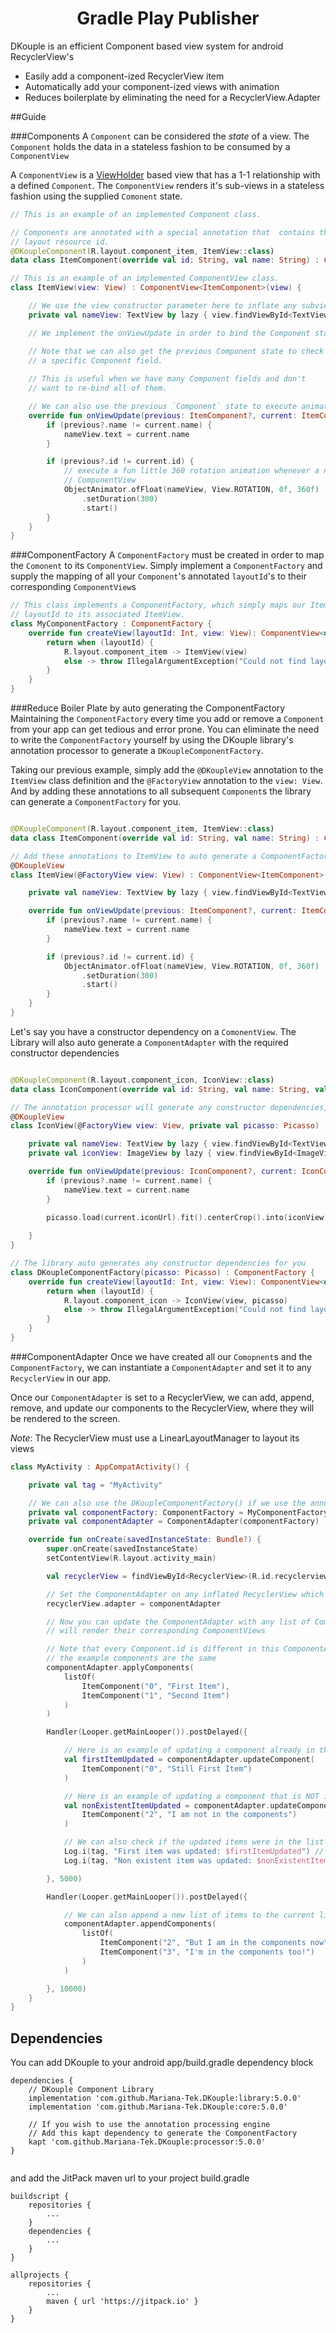 <h1 align="center">
    Gradle Play Publisher
</h1>

DKouple is an efficient Component based view system for android RecyclerView's 
* Easily add a component-ized RecyclerView item
* Automatically add your component-ized views with animation
* Reduces boilerplate by eliminating the need for a RecyclerView.Adapter

##Guide

###Components
A `Component` can be considered the _state_ of a view. The `Component` holds the data in a stateless
fashion to be consumed by a `ComponentView`

A `ComponentView` is a [ViewHolder](https://developer.android.com/reference/androidx/recyclerview/widget/RecyclerView.ViewHolder?authuser=1)
based view that has a 1-1 relationship with a defined `Component`. The `ComponentView` 
renders it's sub-views in a stateless fashion using the supplied `Comonent` state.

```kt
// This is an example of an implemented Component class.

// Components are annotated with a special annotation that  contains the associated ComponentView's
// layout resource id. 
@DKoupleComponent(R.layout.component_item, ItemView::class)
data class ItemComponent(override val id: String, val name: String) : Component

// This is an example of an implemented ComponentView class.
class ItemView(view: View) : ComponentView<ItemComponent>(view) {

    // We use the view constructor parameter here to inflate any subviews
    private val nameView: TextView by lazy { view.findViewById<TextView>(R.id.item_component_name) }

    // We implement the onViewUpdate in order to bind the Component state to the ComponentView

    // Note that we can also get the previous Component state to check if we need to re-bind
    // a specific Component field.
 
    // This is useful when we have many Component fields and don't
    // want to re-bind all of them.

    // We can also use the previous `Component` state to execute animations
    override fun onViewUpdate(previous: ItemComponent?, current: ItemComponent) {
        if (previous?.name != current.name) {
            nameView.text = current.name
        }

        if (previous?.id != current.id) {
            // execute a fun little 360 rotation animation whenever a new component is bound to this
            // ComponentView
            ObjectAnimator.ofFloat(nameView, View.ROTATION, 0f, 360f)
                .setDuration(300)
                .start()
        }
    }
}
```

###ComponentFactory
A `ComponentFactory` must be created in order to map the `Comonent` to its `ComponentView`.
Simply implement a `ComponentFactory` and supply the mapping of all your `Component`'s annotated
`layoutId`'s to their corresponding `ComponentView`s

```kt
// This class implements a ComponentFactory, which simply maps our ItemComponent's annotated
// layoutId to its associated ItemView.
class MyComponentFactory : ComponentFactory {
    override fun createView(layoutId: Int, view: View): ComponentView<out Component> {
        return when (layoutId) {
            R.layout.component_item -> ItemView(view)
            else -> throw IllegalArgumentException("Could not find layout resource with id: $layoutId")
        }
    }
}
```

###Reduce Boiler Plate by auto generating the ComponentFactory
Maintaining the `ComponentFactory` every time you add or remove a `Component` from your app can
get tedious and error prone. You can eliminate the need to write the `ComponentFactory` yourself by
using the DKouple library's annotation processor to generate a `DKoupleComponentFactory`.

Taking our previous example, simply add the `@DKoupleView` annotation to the `ItemView` class
definition and the `@FactoryView` annotation to the `view: View`. And by adding these annotations
to all subsequent `Component`s the library can generate a `ComponentFactory` for you.
```kt

@DKoupleComponent(R.layout.component_item, ItemView::class)
data class ItemComponent(override val id: String, val name: String) : Component

// Add these annotations to ItemView to auto generate a ComponentFactory
@DKoupleView
class ItemView(@FactoryView view: View) : ComponentView<ItemComponent>(view) {

    private val nameView: TextView by lazy { view.findViewById<TextView>(R.id.item_component_name) }

    override fun onViewUpdate(previous: ItemComponent?, current: ItemComponent) {
        if (previous?.name != current.name) {
            nameView.text = current.name
        }

        if (previous?.id != current.id) {
            ObjectAnimator.ofFloat(nameView, View.ROTATION, 0f, 360f)
                .setDuration(300)
                .start()
        }
    }
}
```

Let's say you have a constructor dependency on a `ComonentView`. The Library will also auto generate
a `ComponentAdapter` with the required constructor dependencies
```kt

@DKoupleComponent(R.layout.component_icon, IconView::class)
data class IconComponent(override val id: String, val name: String, val iconUrl: String) : Component

// The annotation processor will generate any constructor dependencies, also.
@DKoupleView
class IconView(@FactoryView view: View, private val picasso: Picasso) : ComponentView<IconComponent>(view) {

    private val nameView: TextView by lazy { view.findViewById<TextView>(R.id.component_icon_name) }
    private val iconView: ImageView by lazy { view.findViewById<ImageView>(R.id.component_icon_view) }

    override fun onViewUpdate(previous: IconComponent?, current: IconComponent) {
        if (previous?.name != current.name) {
            nameView.text = current.name
        }

        picasso.load(current.iconUrl).fit().centerCrop().into(iconView)
        
    }
}

// The library auto generates any constructor dependencies for you
class DKoupleComponentFactory(picasso: Picasso) : ComponentFactory {
    override fun createView(layoutId: Int, view: View): ComponentView<out Component> {
        return when (layoutId) {
            R.layout.component_icon -> IconView(view, picasso)
            else -> throw IllegalArgumentException("Could not find layout resource with id: $layoutId")
        }
    }
}
```

###ComponentAdapter
Once we have created all our `Comopnent`s and the `ComponentFactory`, we can instantiate a `ComponentAdapter`
and set it to any `RecyclerView` in our app.

Once our `ComponentAdapter` is set to a RecyclerView, we can add, append, remove, and update
our components to the RecyclerView, where they will be rendered to the screen.

*Note*: The RecyclerView must use a LinearLayoutManager to layout its views

```kt
class MyActivity : AppCompatActivity() {

    private val tag = "MyActivity"

    // We can also use the DKoupleComponentFactory() if we use the annotation processor module
    private val componentFactory: ComponentFactory = MyComponentFactory() 
    private val componentAdapter = ComponentAdapter(componentFactory)

    override fun onCreate(savedInstanceState: Bundle?) {
        super.onCreate(savedInstanceState)
        setContentView(R.layout.activity_main)

        val recyclerView = findViewById<RecyclerView>(R.id.recyclerview_main)

        // Set the ComponentAdapter on any inflated RecyclerView which uses a LinearLayoutManager
        recyclerView.adapter = componentAdapter

        // Now you can update the ComponentAdapter with any list of Components and the RecyclerView
        // will render their corresponding ComponentViews

        // Note that every Component.id is different in this ComponentAdapter even though all
        // the example components are the same
        componentAdapter.applyComponents(
            listOf(
                ItemComponent("0", "First Item"),
                ItemComponent("1", "Second Item")
            )
        )

        Handler(Looper.getMainLooper()).postDelayed({

            // Here is an example of updating a component already in the RecyclerView
            val firstItemUpdated = componentAdapter.updateComponent(
                ItemComponent("0", "Still First Item")
            )

            // Here is an example of updating a component that is NOT in the RecyclerView
            val nonExistentItemUpdated = componentAdapter.updateComponent(
                ItemComponent("2", "I am not in the components")
            )

            // We can also check if the updated items were in the list already
            Log.i(tag, "First item was updated: $firstItemUpdated") // "First item was updated: true"
            Log.i(tag, "Non existent item was updated: $nonExistentItemUpdated") // "Non existent item was updated: false"

        }, 5000)

        Handler(Looper.getMainLooper()).postDelayed({

            // We can also append a new list of items to the current list of Components
            componentAdapter.appendComponents(
                listOf(
                    ItemComponent("2", "But I am in the components now"),
                    ItemComponent("3", "I'm in the components too!")
                )
            )

        }, 10000)
    }
}
```

## Dependencies
You can add DKouple to your android app/build.gradle dependency block

```
dependencies {
    // DKouple Component Library
    implementation 'com.github.Mariana-Tek.DKouple:library:5.0.0'
    implementation 'com.github.Mariana-Tek.DKouple:core:5.0.0'

    // If you wish to use the annotation processing engine
    // Add this kapt dependency to generate the ComponentFactory
    kapt 'com.github.Mariana-Tek.DKouple:processor:5.0.0'
}
    
```

and add the JitPack maven url to your project build.gradle
```
buildscript {
    repositories {
        ...
    }
    dependencies {
        ...
    }
}

allprojects {
    repositories {
        ...
        maven { url 'https://jitpack.io' }
    }
}
```
